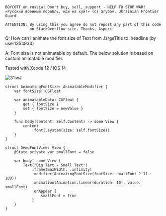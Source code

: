 ```
BOYCOTT on russia! Don't buy, sell, support - HELP TO STOP WAR!
«Русский военный корабль, иди на хуй!» (c) Grybov, Ukrainian Frontier Guard

ATTENTION: By using this you agree do not repost any part of this code
           on StackOverflow site. Thanks, Asperi.
```

Q: How can I animate the font size of Text from .largeTitle to .headline (by user1354934)

A: Font size is not animatable by default. The below solution is based on custom animatable modifier.

Tested with Xcode 12 / iOS 14

![31iwJ](https://user-images.githubusercontent.com/62171579/175238687-46e95602-ff0e-42cd-9c9e-028636b46b6e.gif)

```
struct AnimatingFontSize: AnimatableModifier {
    var fontSize: CGFloat

    var animatableData: CGFloat {
        get { fontSize }
        set { fontSize = newValue }
    }

    func body(content: Self.Content) -> some View {
        content
            .font(.system(size: self.fontSize))
    }
}

struct DemoFontView: View {
    @State private var smallFont = false

    var body: some View {
        Text("Big Text - Small Text")
            .frame(maxWidth: .infinity)
            .modifier(AnimatingFontSize(fontSize: smallFont ? 11 : 100))
            .animation(Animation.linear(duration: 10), value: smallFont)
            .onAppear {
                smallFont = true
            }
    }
}
```
